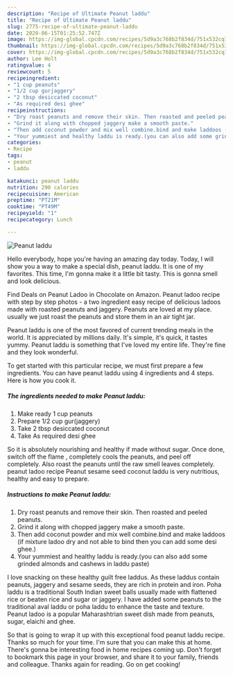 ```yaml
---
description: "Recipe of Ultimate Peanut laddu"
title: "Recipe of Ultimate Peanut laddu"
slug: 2775-recipe-of-ultimate-peanut-laddu
date: 2020-06-15T01:25:52.747Z
image: https://img-global.cpcdn.com/recipes/5d9a3c768b2f834d/751x532cq70/peanut-laddu-recipe-main-photo.jpg
thumbnail: https://img-global.cpcdn.com/recipes/5d9a3c768b2f834d/751x532cq70/peanut-laddu-recipe-main-photo.jpg
cover: https://img-global.cpcdn.com/recipes/5d9a3c768b2f834d/751x532cq70/peanut-laddu-recipe-main-photo.jpg
author: Lee Holt
ratingvalue: 4
reviewcount: 5
recipeingredient:
- "1 cup peanuts"
- "1/2 cup gurjaggery"
- "2 tbsp desiccated coconut"
- "As required desi ghee"
recipeinstructions:
- "Dry roast peanuts and remove their skin. Then roasted and peeled peanuts."
- "Grind it along with chopped jaggery make a smooth paste."
- "Then add coconut powder and mix well combine.bind and make laddoos (if mixture ladoo dry and not able to bind then you can add some desi ghee.)"
- "Your yummiest and healthy laddu is ready.(you can also add some grinded almonds and cashews in laddu paste)"
categories:
- Recipe
tags:
- peanut
- laddu

katakunci: peanut laddu 
nutrition: 290 calories
recipecuisine: American
preptime: "PT21M"
cooktime: "PT49M"
recipeyield: "1"
recipecategory: Lunch

---
```



![Peanut laddu](https://img-global.cpcdn.com/recipes/5d9a3c768b2f834d/751x532cq70/peanut-laddu-recipe-main-photo.jpg)

Hello everybody, hope you're having an amazing day today. Today, I will show you a way to make a special dish, peanut laddu. It is one of my favorites. This time, I'm gonna make it a little bit tasty. This is gonna smell and look delicious.

Find Deals on Peanut Ladoo in Chocolate on Amazon. Peanut ladoo recipe with step by step photos - a two ingredient easy recipe of delicious ladoos made with roasted peanuts and jaggery. Peanuts are loved at my place. usually we just roast the peanuts and store them in an air tight jar.

Peanut laddu is one of the most favored of current trending meals in the world. It is appreciated by millions daily. It's simple, it's quick, it tastes yummy. Peanut laddu is something that I've loved my entire life. They're fine and they look wonderful.


To get started with this particular recipe, we must first prepare a few ingredients. You can have peanut laddu using 4 ingredients and 4 steps. Here is how you cook it.

<!--inarticleads1-->

##### The ingredients needed to make Peanut laddu:

1. Make ready 1 cup peanuts
1. Prepare 1/2 cup gur(jaggery)
1. Take 2 tbsp desiccated coconut
1. Take As required desi ghee


So it is absolutely nourishing and healthy if made without sugar. Once done, switch off the flame , completely cools the peanuts, and peel off completely. Also roast the peanuts until the raw smell leaves completely. peanut ladoo recipe Peanut sesame seed coconut laddu is very nutritious, healthy and easy to prepare. 

<!--inarticleads2-->

##### Instructions to make Peanut laddu:

1. Dry roast peanuts and remove their skin. Then roasted and peeled peanuts.
1. Grind it along with chopped jaggery make a smooth paste.
1. Then add coconut powder and mix well combine.bind and make laddoos (if mixture ladoo dry and not able to bind then you can add some desi ghee.)
1. Your yummiest and healthy laddu is ready.(you can also add some grinded almonds and cashews in laddu paste)


I love snacking on these healthy guilt free laddus. As these laddus contain peanuts, jaggery and sesame seeds, they are rich in protein and iron. Poha laddu is a traditional South Indian sweet balls usually made with flattened rice or beaten rice and sugar or jaggery. I have added some peanuts to the traditional aval laddu or poha laddu to enhance the taste and texture. Peanut ladoo is a popular Maharashtrian sweet dish made from peanuts, sugar, elaichi and ghee. 

So that is going to wrap it up with this exceptional food peanut laddu recipe. Thanks so much for your time. I'm sure that you can make this at home. There's gonna be interesting food in home recipes coming up. Don't forget to bookmark this page in your browser, and share it to your family, friends and colleague. Thanks again for reading. Go on get cooking!
